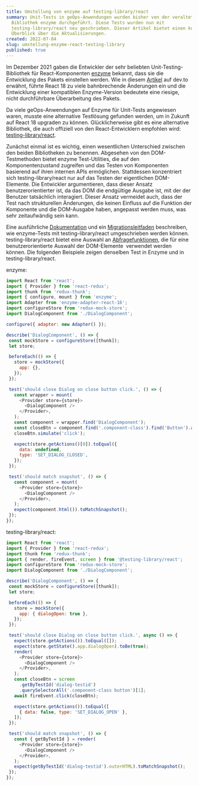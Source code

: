 ```yaml
---
title: Umstellung von enzyme auf testing-library/react
summary: Unit-Tests in geOps-Anwendungen wurden bisher von der veralteten
  Bibliothek enzyme durchgeführt. Diese Tests wurden nun mit
  testing-library/react neu geschrieben. Dieser Artikel bietet einen kurzen
  Überblick über die Aktualisierungen.
created: 2022-07-04
slug: umstellung-enzyme-react-testing-library
published: true
---
```

Im Dezember 2021 gaben die Entwickler der sehr beliebten Unit-Testing-Bibliothek für React-Komponenten [enzyme](https://enzymejs.github.io/enzyme/) bekannt, dass sie die Entwicklung des Pakets einstellen werden. Wie in diesem [Artikel](https://dev.to/wojtekmaj/enzyme-is-dead-now-what-ekl) auf dev.to erwähnt, führte React 18 zu viele bahnbrechende Änderungen ein und die Entwicklung einer kompatiblen Enzyme-Version bedeutete eine riesige, nicht durchführbare Überarbeitung des Pakets.

Da viele geOps-Anwendungen auf Enzyme für Unit-Tests angewiesen waren, musste eine alternative Testlösung gefunden werden, um in Zukunft auf React 18 upgraden zu können. Glücklicherweise gibt es eine alternative Bibliothek, die auch offiziell von den React-Entwicklern empfohlen wird: [testing-library/react](https://testing-library.com/react).

Zunächst einmal ist es wichtig, einen wesentlichen Unterschied zwischen den beiden Bibliotheken zu benennen. Abgesehen von den DOM-Testmethoden bietet enzyme Test-Utilities, die auf den Komponentenzustand zugreifen und das Testen von Komponenten basierend auf ihren internen APIs ermöglichen. Stattdessen konzentriert sich testing-library/react nur auf das Testen der eigentlichen DOM-Elemente. Die Entwickler argumentieren, dass dieser Ansatz benutzerorientierter ist, da das DOM die endgültige Ausgabe ist, mit der der Benutzer tatsächlich interagiert. Dieser Ansatz vermeidet auch, dass der Test nach strukturellen Änderungen, die keinen Einfluss auf die Funktion der Komponente und die DOM-Ausgabe haben, angepasst werden muss, was sehr zeitaufwändig sein kann.

Eine ausführliche [Dokumentation](https://testing-library.com/docs/react-testing-library/intro/) und ein [Migrationsleitfaden](https://testing-library.com/docs/react-testing-library/migrate-from-enzyme) beschreiben, wie enzyme-Tests mit testing-library/react umgeschrieben werden können. testing-library/react bietet eine Auswahl an [Abfragefunktionen](https://testing-library.com/docs/queries/about), die für eine benutzerorientierte Auswahl der DOM-Elemente  verwendet werden können. Die folgenden Beispiele zeigen denselben Test in Enzyme und in testing-library/react.


enzyme:
```javascript
import React from 'react';
import { Provider } from 'react-redux';
import thunk from 'redux-thunk';
import { configure, mount } from 'enzyme';
import Adapter from 'enzyme-adapter-react-16';
import configureStore from 'redux-mock-store';
import DialogComponent from './DialogComponent';

configure({ adapter: new Adapter() });

describe('DialogComponent', () => {
 const mockStore = configureStore([thunk]);
 let store;

 beforeEach(() => {
   store = mockStore({
     app: {},
   });
 });

 test('should close Dialog on close button click.', () => {
   const wrapper = mount(
     <Provider store={store}>
       <DialogComponent />
     </Provider>,
   );
   const component = wrapper.find('DialogComponent');
   const closeBtn = component.find('.component-class').find('Button').at(1);
   closeBtn.simulate('click');

   expect(store.getActions()[0]).toEqual({
     data: undefined,
     type: 'SET_DIALOG_CLOSED',
   });
 });

 test('should match snapshot', () => {
   const component = mount(
     <Provider store={store}>
       <DialogComponent />
     </Provider>,
   );
   expect(component.html()).toMatchSnapshot();
 });
});
```

testing-library/react:
```javascript
import React from 'react';
import { Provider } from 'react-redux';
import thunk from 'redux-thunk';
import { render, fireEvent, screen } from '@testing-library/react';
import configureStore from 'redux-mock-store';
import DialogComponent from './DialogComponent';

describe('DialogComponent', () => {
 const mockStore = configureStore([thunk]);
 let store;

 beforeEach(() => {
   store = mockStore({
     app: { dialogOpen: true },
   });
 });

 test('should close Dialog on close button click.', async () => {
   expect(store.getActions()).toEqual([]);
   expect(store.getState().app.dialogOpen).toBe(true);
   render(
     <Provider store={store}>
       <DialogComponent />
     </Provider>,
   );
   const closeBtn = screen
     .getByTestId('dialog-testid')
     .querySelectorAll('.component-class button')[1];
   await fireEvent.click(closeBtn);

   expect(store.getActions()).toEqual([
     { data: false, type: 'SET_DIALOG_OPEN' },
   ]);
 });

 test('should match snapshot', () => {
   const { getByTestId } = render(
     <Provider store={store}>
       <DialogComponent />
     </Provider>,
   );
   expect(getByTestId('dialog-testid').outerHTML).toMatchSnapshot();
 });
});
```